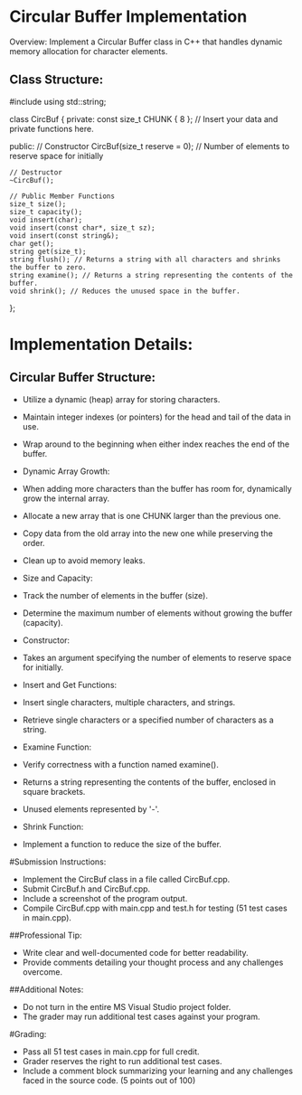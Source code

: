 # Circular Buffer Implementation
Overview:
Implement a Circular Buffer class in C++ that handles dynamic memory allocation for character elements.

## Class Structure:

#include <string>
using std::string;

class CircBuf {
private:
    const size_t CHUNK { 8 };
    // Insert your data and private functions here.

public:
    // Constructor
    CircBuf(size_t reserve = 0); // Number of elements to reserve space for initially

    // Destructor
    ~CircBuf();

    // Public Member Functions
    size_t size();
    size_t capacity();
    void insert(char);
    void insert(const char*, size_t sz);
    void insert(const string&);
    char get();
    string get(size_t);
    string flush(); // Returns a string with all characters and shrinks the buffer to zero.
    string examine(); // Returns a string representing the contents of the buffer.
    void shrink(); // Reduces the unused space in the buffer.
};


# Implementation Details:
## Circular Buffer Structure:

- Utilize a dynamic (heap) array for storing characters.
- Maintain integer indexes (or pointers) for the head and tail of the data in use.
- Wrap around to the beginning when either index reaches the end of the buffer.
- Dynamic Array Growth:

- When adding more characters than the buffer has room for, dynamically grow the internal array.
- Allocate a new array that is one CHUNK larger than the previous one.
- Copy data from the old array into the new one while preserving the order.
- Clean up to avoid memory leaks.
- Size and Capacity:

- Track the number of elements in the buffer (size).
- Determine the maximum number of elements without growing the buffer (capacity).
- Constructor:

- Takes an argument specifying the number of elements to reserve space for initially.
- Insert and Get Functions:

- Insert single characters, multiple characters, and strings.
- Retrieve single characters or a specified number of characters as a string.
- Examine Function:

- Verify correctness with a function named examine().
- Returns a string representing the contents of the buffer, enclosed in square brackets.
- Unused elements represented by '-'.
- Shrink Function:

- Implement a function to reduce the size of the buffer.

#Submission Instructions:

- Implement the CircBuf class in a file called CircBuf.cpp.
- Submit CircBuf.h and CircBuf.cpp.
- Include a screenshot of the program output.
- Compile CircBuf.cpp with main.cpp and test.h for testing (51 test cases in main.cpp).

##Professional Tip:

- Write clear and well-documented code for better readability.
- Provide comments detailing your thought process and any challenges overcome.

##Additional Notes:
- Do not turn in the entire MS Visual Studio project folder.
- The grader may run additional test cases against your program.

#Grading:
- Pass all 51 test cases in main.cpp for full credit.
- Grader reserves the right to run additional test cases.
- Include a comment block summarizing your learning and any challenges faced in the source code. (5 points out of 100)
